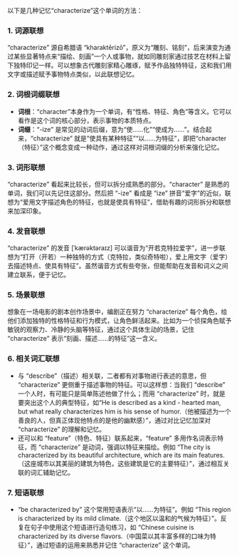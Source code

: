 以下是几种记忆“characterize”这个单词的方法：

### 1. 词源联想
“characterize” 源自希腊语 “kharaktērizō”，原义为“雕刻、铭刻”，后来演变为通过某些显著特点来“描绘、刻画”一个人或事物，就如同雕刻家通过技艺在材料上留下独特印记一样。可以想象古代雕刻家精心雕琢，赋予作品独特特征，这和我们用文字或描述赋予事物特点类似，以此联想记忆。

### 2. 词根词缀联想
 - **词根**：“character”本身作为一个单词，有“性格、特征、角色”等含义。它可以看作是这个词的核心部分，表示事物的本质特点。
 - **词缀**：“-ize” 是常见的动词后缀，意为“使……化”“使成为……”。结合起来，“characterize” 就是“使具有某种特征”“以……为特征”，即把“character（特征）”这个概念变成一种动作，通过这样对词根词缀的分析来强化记忆。

### 3. 词形联想
“characterize” 看起来比较长，但可以拆分成熟悉的部分。“character” 是熟悉的单词，我们可以先记住这部分。然后把 “-ize” 看成是 “ize” 拼音“爱字”的近似，联想为“爱用文字描述角色的特征，也就是使具有特征”，借助有趣的词形拆分和联想来加深印象。

### 4. 发音联想
“characterize” 的发音 [ˈkærəktəraɪz] 可以谐音为“开若克特拉爱字”，进一步联想为“打开（开若）一种独特的方式（克特拉，类似奇特啦），爱上用文字（爱字）去描述特点、使具有特征”。虽然谐音方式有些夸张，但能帮助在发音和词义之间建立联系，便于记忆。

### 5. 场景联想
想象在一场电影的剧本创作场景中，编剧正在努力 “characterize” 每个角色，给他们添加独特的性格特征和行为模式，让角色鲜活起来。比如为一个侦探角色赋予敏锐的观察力、冷静的头脑等特征，通过这个具体生动的场景，记住 “characterize” 表示“刻画、描述……的特征”这一含义。

### 6. 相关词汇联想
 - 与 “describe”（描述）相关联，二者都有对事物进行表述的意思，但 “characterize” 更侧重于描述事物的特征。可以这样想：当我们 “describe” 一个人时，有可能只是简单陈述他做了什么；而用 “characterize” 时，就是要突出这个人的典型特征，如“He is described as a kind - hearted man, but what really characterizes him is his sense of humor.（他被描述为一个善良的人，但真正体现他特点的是他的幽默感）”，通过对比记忆加深对 “characterize” 的理解和记忆。
 - 还可以和 “feature”（特色、特征）联系起来，“feature” 多用作名词表示特征，而 “characterize” 是动词，强调以特征来描绘。例如 “The city is characterized by its beautiful architecture, which are its main features.（这座城市以其美丽的建筑为特色，这些建筑是它的主要特征）”，通过相互关联的词汇辅助记忆。

### 7. 短语联想
 - “be characterized by” 这个常用短语表示“以……为特征”。例如 “This region is characterized by its mild climate.（这个地区以温和的气候为特征）”。反复在句子中使用这个短语进行造句练习，如 “Chinese cuisine is characterized by its diverse flavors.（中国菜以其丰富多样的口味为特征）”，通过短语的运用来熟悉并记住 “characterize” 这个单词。 